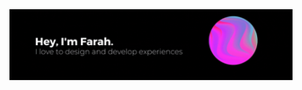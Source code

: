 <img src="https://raw.githubusercontent.com/auorra/auorra/master/banner2.gif" width="1000px">

<!-- <h4>I am a Frontend Developer who loves to design and develop experiences.</h4> -->

<!-- List of things I have tried: | List of things I am currently doing:
---------------------------- | ------------------------------------
```🖌 Drawing </h6>
🏸 Playing Badminton in High School</h6>
<h6>👩 Answered phone calls as Receptionist / Office Administrator</h6>
<h6>✈ Helped elderly, and ensured safety of passengers (with offering lots of wine) as a Flight Attendant</h6>
<h6>📚 Searched for books of all genres for everyone</h6>
<h6>👗 Put together different looks and styles for women of all ages to try out</h6>
<h6>🤸‍♀️ Helped folks get fit by signing up for workouts</h6>
<h6>🎨 Studied Makeup Artistry and hair styling</h6>
<h6>💄 Helped glam up ladies for special occasions</h6>
<br>
<h5>List of things I am currently doing: </h5>```
 -->

<!-- ![Auorra's GitHub stats](https://github-readme-stats.vercel.app/api?username=auorra&show_icons=true&theme=radical)
![](https://komarev.com/ghpvc/?username=auorra&color=green) -->

<!---
auorra/auorra is a ✨ special ✨ repository because its `README.md` (this file) appears on your GitHub profile.
You can click the Preview link to take a look at your changes.
--->
